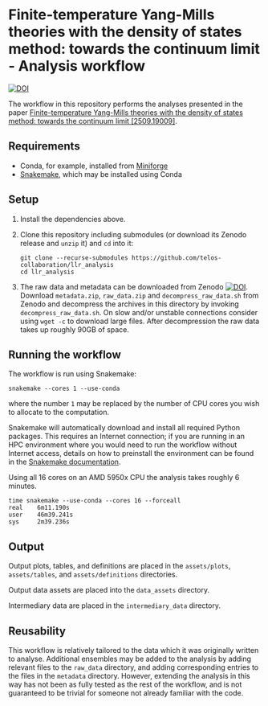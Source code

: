 # Finite-temperature Yang-Mills theories with the density of states method: towards the continuum limit - Analysis workflow

[![DOI](https://zenodo.org/badge/DOI/10.5281/zenodo.16579683.svg)](https://doi.org/10.5281/zenodo.16579683)

The workflow in this repository performs the analyses presented in the paper
[Finite-temperature Yang-Mills theories with the density of states method: towards the continuum limit [2509.19009]](https://arxiv.org/abs/2509.19009).

## Requirements

- Conda, for example, installed from [Miniforge][miniforge]
- [Snakemake][snakemake], which may be installed using Conda

## Setup

1. Install the dependencies above.
2. Clone this repository including submodules
   (or download its Zenodo release and `unzip` it)
   and `cd` into it:

   ```shellsession
   git clone --recurse-submodules https://github.com/telos-collaboration/llr_analysis
   cd llr_analysis
   ```

3. The raw data and metadata can be downloaded from Zenodo
[![DOI](https://zenodo.org/badge/DOI/10.5281/zenodo.16580109.svg)](https://doi.org/10.5281/zenodo.16580109).
Download `metadata.zip`, `raw_data.zip` and `decompress_raw_data.sh` from Zenodo and decompress the
archives in this directory by invoking `decompress_raw_data.sh`. On slow and/or unstable connections consider using
`wget -c` to download large files. After decompression the raw data takes
up roughly 90GB of space.

## Running the workflow

The workflow is run using Snakemake:

``` shellsession
snakemake --cores 1 --use-conda
```

where the number `1`
may be replaced by
the number of CPU cores you wish to allocate to the computation.

Snakemake will automatically download and install
all required Python packages.
This requires an Internet connection;
if you are running in an HPC environment where you would need
to run the workflow without Internet access,
details on how to preinstall the environment
can be found in the [Snakemake documentation][snakemake-conda].

Using all 16 cores on an AMD 5950x CPU the analysis takes roughly 6 minutes.

``` shellsession
time snakemake --use-conda --cores 16 --forceall
real    6m11.190s
user    46m39.241s
sys     2m39.236s
```

## Output

Output plots, tables, and definitions
are placed in the `assets/plots`, `assets/tables`, and `assets/definitions` directories.

Output data assets are placed into the `data_assets` directory.

Intermediary data are placed in the `intermediary_data` directory.

## Reusability

This workflow is relatively tailored to the data
which it was originally written to analyse.
Additional ensembles may be added to the analysis
by adding relevant files to the `raw_data` directory,
and adding corresponding entries to the files in the `metadata` directory.
However,
extending the analysis in this way
has not been as fully tested as the rest of the workflow,
and is not guaranteed to be trivial for someone not already familiar with the code.

[miniforge]: https://github.com/conda-forge/miniforge
[snakemake]: https://snakemake.github.io
[snakemake-conda]: https://snakemake.readthedocs.io/en/stable/snakefiles/deployment.html
